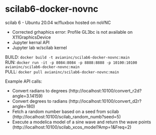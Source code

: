 # scilab6-docker-novnc
scilab 6 - Ubuntu 20.04 w/fluxbox hosted on noVNC <br>
- Corrected grhaphics error: Profile GL3bc is not available on X11GraphicsDevice <br>
- Jupyter kernal API <br>
- Jupyter lab w/scilab kernel <br>

BUILD: `docker build -t avianinc/scilab6-docker-novnc:main` <br>
RUN: `docker run -it -p 8084:8084 -p 8888:8888 -p 10100:10100 avianinc/scilab6-docker-novnc:main` <br>
PULL: `docker pull avianinc/scilab6-docker-novnc:main`

Example API calls:
- Convert radians to degrees (http://localhost:10100/convert_r2d?angle=3.14159)
- Convert degrees to radians (http://localhost:10100/convert_d2r?angle=180)
- Fetch a random number based on a seed from scilab (http://localhost:10100/scilab_random_numb?seed=5)
- Execute a modelica model of a sine wave and return the wave points (http://localhost:10100/scilab_xcos_model?Amp=1&Freq=2)
